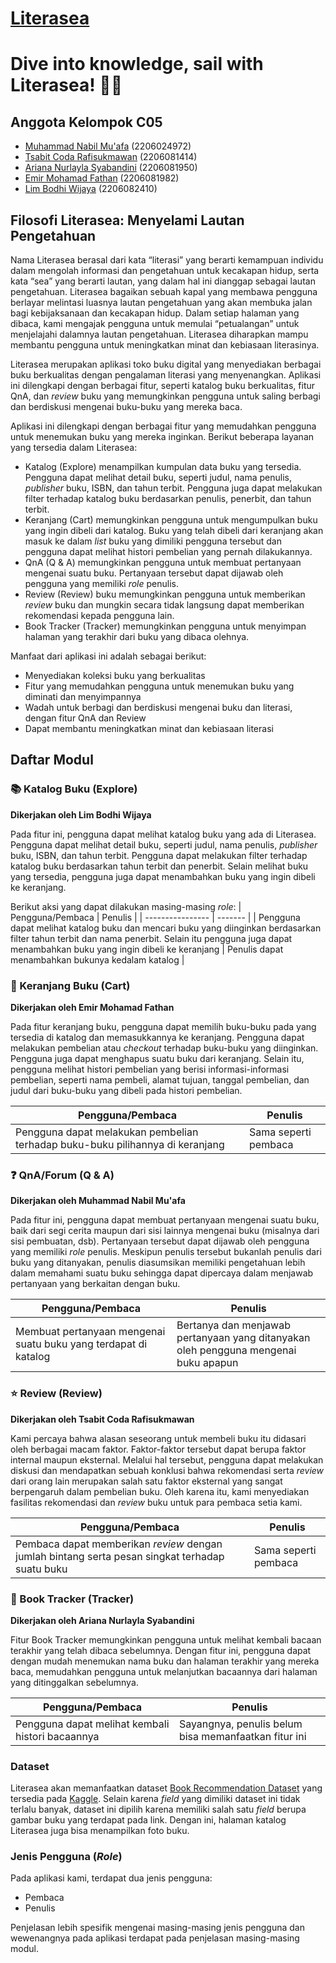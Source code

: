 # [Literasea](https://literasea.live)

# Dive into knowledge, sail with Literasea! 📖⛵

## Anggota Kelompok C05

- [Muhammad Nabil Mu'afa](https://github.com/nabilmuafa) (2206024972)
- [Tsabit Coda Rafisukmawan](https://github.com/codaaa19) (2206081414)
- [Ariana Nurlayla Syabandini](https://github.com/ariananurlayla) (2206081950)
- [Emir Mohamad Fathan](https://github.com/brofathan) (2206081982)
- [Lim Bodhi Wijaya](https://github.com/LimBodhi) (2206082410)

## Filosofi Literasea: Menyelami Lautan Pengetahuan

Nama Literasea berasal dari kata “literasi” yang berarti kemampuan individu dalam mengolah informasi dan pengetahuan untuk kecakapan hidup, serta kata “sea” yang berarti lautan, yang dalam hal ini dianggap sebagai lautan pengetahuan. Literasea bagaikan sebuah kapal yang membawa pengguna berlayar melintasi luasnya lautan pengetahuan yang akan membuka jalan bagi kebijaksanaan dan kecakapan hidup. Dalam setiap halaman yang dibaca, kami mengajak pengguna untuk memulai “petualangan” untuk menjelajahi dalamnya lautan pengetahuan. Literasea diharapkan mampu membantu pengguna untuk meningkatkan minat dan kebiasaan literasinya.

Literasea merupakan aplikasi toko buku digital yang menyediakan berbagai buku berkualitas dengan pengalaman literasi yang menyenangkan. Aplikasi ini dilengkapi dengan berbagai fitur, seperti katalog buku berkualitas, fitur QnA, dan _review_ buku yang memungkinkan pengguna untuk saling berbagi dan berdiskusi mengenai buku-buku yang mereka baca.

Aplikasi ini dilengkapi dengan berbagai fitur yang memudahkan pengguna untuk menemukan buku yang mereka inginkan. Berikut beberapa layanan yang tersedia dalam Literasea:

- Katalog (Explore) menampilkan kumpulan data buku yang tersedia. Pengguna dapat melihat detail buku, seperti judul, nama penulis, _publisher_ buku, ISBN, dan tahun terbit. Pengguna juga dapat melakukan filter terhadap katalog buku berdasarkan penulis, penerbit, dan tahun terbit.
- Keranjang (Cart) memungkinkan pengguna untuk mengumpulkan buku yang ingin dibeli dari katalog. Buku yang telah dibeli dari keranjang akan masuk ke dalam _list_ buku yang dimiliki pengguna tersebut dan pengguna dapat melihat histori pembelian yang pernah dilakukannya.
- QnA (Q & A) memungkinkan pengguna untuk membuat pertanyaan mengenai suatu buku. Pertanyaan tersebut dapat dijawab oleh pengguna yang memiliki _role_ penulis.
- Review (Review) buku memungkinkan pengguna untuk memberikan _review_ buku dan mungkin secara tidak langsung dapat memberikan rekomendasi kepada pengguna lain.
- Book Tracker (Tracker) memungkinkan pengguna untuk menyimpan halaman yang terakhir dari buku yang dibaca olehnya.

Manfaat dari aplikasi ini adalah sebagai berikut:

- Menyediakan koleksi buku yang berkualitas
- Fitur yang memudahkan pengguna untuk menemukan buku yang diminati dan menyimpannya
- Wadah untuk berbagi dan berdiskusi mengenai buku dan literasi, dengan fitur QnA dan Review
- Dapat membantu meningkatkan minat dan kebiasaan literasi

## Daftar Modul

### 📚 Katalog Buku (Explore)

**Dikerjakan oleh Lim Bodhi Wijaya**

Pada fitur ini, pengguna dapat melihat katalog buku yang ada di Literasea. Pengguna dapat melihat detail buku, seperti judul, nama penulis, _publisher_ buku, ISBN, dan tahun terbit. Pengguna dapat melakukan filter terhadap katalog buku berdasarkan tahun terbit dan penerbit. Selain melihat buku yang tersedia, pengguna juga dapat menambahkan buku yang ingin dibeli ke keranjang.

Berikut aksi yang dapat dilakukan masing-masing _role_:
| Pengguna/Pembaca | Penulis |
| ---------------- | ------- |
| Pengguna dapat melihat katalog buku dan mencari buku yang diinginkan berdasarkan filter tahun terbit dan nama penerbit. Selain itu pengguna juga dapat menambahkan buku yang ingin dibeli ke keranjang | Penulis dapat menambahkan bukunya kedalam katalog |

### 🛒 Keranjang Buku (Cart)

**Dikerjakan oleh Emir Mohamad Fathan**

Pada fitur keranjang buku, pengguna dapat memilih buku-buku pada yang tersedia di katalog dan memasukkannya ke keranjang. Pengguna dapat melakukan pembelian atau _checkout_ terhadap buku-buku yang diinginkan. Pengguna juga dapat menghapus suatu buku dari keranjang. Selain itu, pengguna melihat histori pembelian yang berisi informasi-informasi pembelian, seperti nama pembeli, alamat tujuan, tanggal pembelian, dan judul dari buku-buku yang dibeli pada histori pembelian.

| Pengguna/Pembaca                                                              | Penulis              |
| ----------------------------------------------------------------------------- | -------------------- |
| Pengguna dapat melakukan pembelian terhadap buku-buku pilihannya di keranjang | Sama seperti pembaca |

### ❓ QnA/Forum (Q & A)

**Dikerjakan oleh Muhammad Nabil Mu'afa**

Pada fitur ini, pengguna dapat membuat pertanyaan mengenai suatu buku, baik dari segi cerita maupun dari sisi lainnya mengenai buku (misalnya dari sisi pembuatan, dsb). Pertanyaan tersebut dapat dijawab oleh pengguna yang memiliki _role_ penulis. Meskipun penulis tersebut bukanlah penulis dari buku yang ditanyakan, penulis diasumsikan memiliki pengetahuan lebih dalam memahami suatu buku sehingga dapat dipercaya dalam menjawab pertanyaan yang berkaitan dengan buku.

| Pengguna/Pembaca                                                | Penulis                                                                             |
| --------------------------------------------------------------- | ----------------------------------------------------------------------------------- |
| Membuat pertanyaan mengenai suatu buku yang terdapat di katalog | Bertanya dan menjawab pertanyaan yang ditanyakan oleh pengguna mengenai buku apapun |

### ⭐ Review (Review)

**Dikerjakan oleh Tsabit Coda Rafisukmawan**

Kami percaya bahwa alasan seseorang untuk membeli buku itu didasari oleh berbagai macam faktor. Faktor-faktor tersebut dapat berupa faktor internal maupun eksternal. Melalui hal tersebut, pengguna dapat melakukan diskusi dan mendapatkan sebuah konklusi bahwa rekomendasi serta _review_ dari orang lain merupakan salah satu faktor eksternal yang sangat berpengaruh dalam pembelian buku. Oleh karena itu, kami menyediakan fasilitas rekomendasi dan _review_ buku untuk para pembaca setia kami.

| Pengguna/Pembaca                                                                                | Penulis              |
| ----------------------------------------------------------------------------------------------- | -------------------- |
| Pembaca dapat memberikan _review_ dengan jumlah bintang serta pesan singkat terhadap suatu buku | Sama seperti pembaca |

### 📖 Book Tracker (Tracker)

**Dikerjakan oleh Ariana Nurlayla Syabandini**

Fitur Book Tracker memungkinkan pengguna untuk melihat kembali bacaan terakhir yang telah dibaca sebelumnya. Dengan fitur ini, pengguna dapat dengan mudah menemukan nama buku dan halaman terakhir yang mereka baca, memudahkan pengguna untuk melanjutkan bacaannya dari halaman yang ditinggalkan sebelumnya.

| Pengguna/Pembaca                                 | Penulis                                              |
| ------------------------------------------------ | ---------------------------------------------------- |
| Pengguna dapat melihat kembali histori bacaannya | Sayangnya, penulis belum bisa memanfaatkan fitur ini |

### Dataset

Literasea akan memanfaatkan dataset [Book Recommendation Dataset](https://www.kaggle.com/datasets/arashnic/book-recommendation-dataset) yang tersedia pada [Kaggle](https://www.kaggle.com/). Selain karena _field_ yang dimiliki dataset ini tidak terlalu banyak, dataset ini dipilih karena memiliki salah satu _field_ berupa gambar buku yang terdapat pada link. Dengan ini, halaman katalog Literasea juga bisa menampilkan foto buku.

### Jenis Pengguna (_Role_)

Pada aplikasi kami, terdapat dua jenis pengguna:

- Pembaca
- Penulis

Penjelasan lebih spesifik mengenai masing-masing jenis pengguna dan wewenangnya pada aplikasi terdapat pada penjelasan masing-masing modul.
